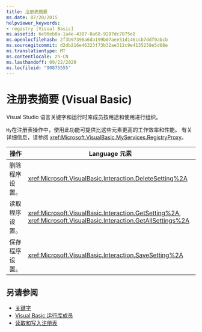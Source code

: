 ```yaml
---
title: 注册表摘要
ms.date: 07/20/2015
helpviewer_keywords:
- registry [Visual Basic]
ms.assetid: 6e90eb8a-1a4e-4387-8a68-9287dc7875e8
ms.openlocfilehash: 2f3b97396a6da199b07aee51d146ccb7ddf0abcb
ms.sourcegitcommit: d2db216e46323f73b32ae312c9e4135258e5d68e
ms.translationtype: MT
ms.contentlocale: zh-CN
ms.lasthandoff: 09/22/2020
ms.locfileid: "90875555"
---
```

# <a name="registry-summary-visual-basic"></a>注册表摘要 (Visual Basic)

Visual Studio 语言关键字和运行时库成员按用途和使用进行组织。  
  
 `My`在注册表操作中，使用此功能可提供比这些元素更高的工作效率和性能。 有关详细信息，请参阅 <xref:Microsoft.VisualBasic.MyServices.RegistryProxy>。  
  
|**操作**|**Language 元素**|  
|----------------|--------------------------|  
|删除程序设置。|<xref:Microsoft.VisualBasic.Interaction.DeleteSetting%2A>|  
|读取程序设置。|<xref:Microsoft.VisualBasic.Interaction.GetSetting%2A>, <xref:Microsoft.VisualBasic.Interaction.GetAllSettings%2A>|  
|保存程序设置。|<xref:Microsoft.VisualBasic.Interaction.SaveSetting%2A>|  
  
## <a name="see-also"></a>另请参阅

- [关键字](index.md)
- [Visual Basic 运行库成员](../runtime-library-members.md)
- [读取和写入注册表](../../developing-apps/programming/computer-resources/reading-from-and-writing-to-the-registry.md)
